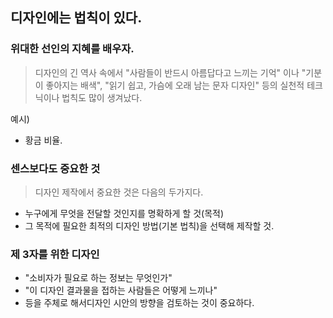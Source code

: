 ## 디자인에는 법칙이 있다.

### 위대한 선인의 지혜를 배우자.
> 디자인의 긴 역사 속에서 "사람들이 반드시 아름답다고 느끼는 기억" 이나 "기분이 좋아지는 배색", "읽기 쉽고, 가슴에 오래 남는 문자 디자인" 등의 실천적 테크닉이나 법칙도 많이 생겨났다.

예시)
  - 황금 비율.

  
### 센스보다도 중요한 것
> 디자인 제작에서 중요한 것은 다음의 두가지다.
  - 누구에게 무엇을 전달할 것인지를 명확하게 할 것(목적)
  - 그 목적에 필요한 최적의 디자인 방법(기본 법칙)을 선택해 제작할 것.
  

### 제 3자를 위한 디자인
  - "소비자가 필요로 하는 정보는 무엇인가"
  - "이 디자인 결과물을 접하는 사람들은 어떻게 느끼나"
  - 등을 주체로 해서디자인 시안의 방향을 검토하는 것이 중요하다.
